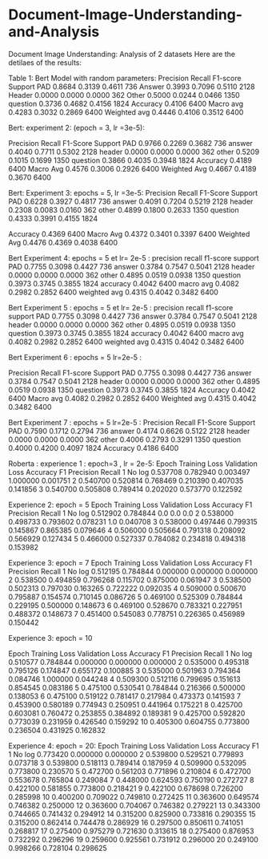# Document-Image-Understanding-and-Analysis
Document Image Understanding: Analysis of 2 datasets 
Here are the detilaes of the results: 	

Table 1: Bert Model with random parameters: 
Precision	Recall	F1-score	Support
PAD	0.8684	0.3139	0.4611	736
Answer	0.3993	0.7096	0.5110	2128
Header	0.0000	0.0000	0.0000	362
Other	0.5000	0.0244	0.0466	1350
question	0.3736	0.4682	0.4156	1824
Accuracy			0.4106	6400
Macro avg	0.4283	0.3032	0.2869	6400
Weighted avg	0.4446	0.4106	0.3512	6400

Bert: experiment 2: (epoch = 3, lr =3e-5):

Precision	Recall	F1-Score	Support
PAD	0.9766	0.2269	0.3682	736
answer	0.4040	0.7711	0.5302	2128
header	0.0000	0.0000	0.0000	362
other	0.5209	0.1015	0.1699	1350
question	0.3866	0.4035	0.3948	1824
Accuracy			0.4189	6400
Macro Avg	0.4576	0.3006	0.2926	6400
Weighted Avg	0.4667	0.4189	0.3670	6400

Bert: Experiment 3: epochs = 5, lr =3e-5:
	Precision	Recall	F1-Score	Support
PAD	0.6228	0.3927	0.4817	736
answer	0.4091	0.7204	0.5219	2128
header	0.2308	0.0083	0.0160	362
other	0.4899	0.1800	0.2633	1350
question	0.4333	0.3991	0.4155	1824
				
Accuracy			0.4369	6400
Macro Avg	0.4372	0.3401	0.3397	6400
Weighted Avg	0.4476	0.4369	0.4038	6400

Bert Experiment 4: epochs = 5 et lr= 2e-5 :
precision	recall	f1-score	support
PAD	0.7755	0.3098	0.4427	736
answer	0.3784	0.7547	0.5041	2128
header	0.0000	0.0000	0.0000	362
other	0.4895	0.0519	0.0938	1350
question	0.3973	0.3745	0.3855	1824
accuracy			0.4042	6400
macro avg	0.4082	0.2982	0.2852	6400
weighted avg	0.4315	0.4042	0.3482	6400

Bert Experiment 5 : epochs = 5 et lr= 2e-5 :
precision	recall	f1-score	support
PAD	0.7755	0.3098	0.4427	736
answer	0.3784	0.7547	0.5041	2128
header	0.0000	0.0000	0.0000	362
other	0.4895	0.0519	0.0938	1350
question	0.3973	0.3745	0.3855	1824
accuracy			0.4042	6400
macro avg	0.4082	0.2982	0.2852	6400
weighted avg	0.4315	0.4042	0.3482	6400

Bert Experiment 6 :  epochs = 5  lr=2e-5 :

Precision	Recall	F1-score	Support
PAD	0.7755	0.3098	0.4427	736
answer	0.3784	0.7547	0.5041	2128
header	0.0000	0.0000	0.0000	362
other	0.4895	0.0519	0.0938	1350
question	0.3973	0.3745	0.3855	1824
Accuracy			0.4042	6400
Macro avg	0.4082	0.2982	0.2852	6400
Weighted avg	0.4315	0.4042	0.3482	6400

Bert Experiment 7 :  epochs = 5  lr=2e-5 :
	Precision	Recall	F1-Score	Support
PAD	0.7590	0.1712	0.2794	736
answer	0.4174	0.6626	0.5122	2128
header	0.0000	0.0000	0.0000	362
other	0.4006	0.2793	0.3291	1350
question	0.4000	0.4200	0.4097	1824
Accuracy			0.4186	6400

Roberta : experience 1 : epoch=3 , lr = 2e-5: 
Epoch	Training Loss	Validation Loss	Accuracy	F1	Precision	Recall
1	No log	0.537708	0.782940	0.003497	1.000000	0.001751
2	0.540700	0.520814	0.768469	0.210390	0.407035	0.141856
3	0.540700	0.505808	0.789414	0.202020	0.573770	0.122592

Experience 2:  epoch = 5
Epoch	Training Loss	Validation Loss	Accuracy	F1	Precision	Recall
1	No log	0.512902	0.784844	0.0	0.0	0.0
2	0.538000	0.498733	0.793602	0.078231	1.0	0.040708
3	0.538000	0.497446	0.799315	0.145867	0.865385	0.079646
4	0.506000	0.505664	0.791318	0.208092	0.566929	0.127434
5	0.466000	0.527337	0.784082	0.234818	0.494318	0.153982

Experience 3: epoch = 7 
Epoch	Training Loss	Validation Loss	Accuracy	F1	Precision	Recall
1	No log	0.512195	0.784844	0.000000	0.000000	0.000000
2	0.538500	0.494859	0.796268	0.115702	0.875000	0.061947
3	0.538500	0.502313	0.797030	0.163265	0.722222	0.092035
4	0.509000	0.500670	0.795887	0.154574	0.710145	0.086726
5	0.469100	0.525309	0.784844	0.229195	0.500000	0.148673
6	0.469100	0.528670	0.783321	0.227951	0.488372	0.148673
7	0.451400	0.545083	0.778751	0.226365	0.456989	0.150442

Experience 3: epoch = 10

Epoch	Training Loss	Validation Loss	Accuracy	F1	Precision	Recall
1	No log	0.510577	0.784844	0.000000	0.000000	0.000000
2	0.535000	0.495318	0.795126	0.174847	0.655172	0.100885
3	0.535000	0.501963	0.794364	0.084746	1.000000	0.044248
4	0.509300	0.512116	0.799695	0.151613	0.854545	0.083186
5	0.475100	0.530541	0.784844	0.216366	0.500000	0.138053
6	0.475100	0.519122	0.781417	0.217984	0.473373	0.141593
7	0.453900	0.580189	0.774943	0.250951	0.441964	0.175221
8	0.425700	0.603081	0.760472	0.253855	0.384892	0.189381
9	0.425700	0.592820	0.773039	0.231959	0.426540	0.159292
10	0.405300	0.604755	0.773800	0.236504	0.431925	0.162832

Experience 4: epoch = 20:
Epoch	Training Loss	Validation Loss	Accuracy	F1
1	No log	0.773420	0.000000	0.000000
2	0.539800	0.529521	0.779893	0.073718
3	0.539800	0.518113	0.789414	0.187959
4	0.509900	0.532095	0.773800	0.230570
5	0.472700	0.561203	0.771896	0.210804
6	0.472700	0.553678	0.765804	0.249084
7	0.448000	0.624593	0.750190	0.272727
8	0.422100	0.581855	0.773800	0.218421
9	0.422100	0.678698	0.726200	0.285998
10	0.400200	0.709022	0.749810	0.272425
11	0.363600	0.649574	0.746382	0.250000
12	0.363600	0.704067	0.746382	0.279221
13	0.343300	0.744665	0.741432	0.294912
14	0.315200	0.825900	0.733816	0.290355
15	0.315200	0.862414	0.744478	0.286929
16	0.297500	0.850611	0.741051	0.268817
17	0.275400	0.975279	0.721630	0.313615
18	0.275400	0.876953	0.732292	0.296296
19	0.259600	0.925561	0.731912	0.296000
20	0.249100	0.998266	0.728104	0.298625

